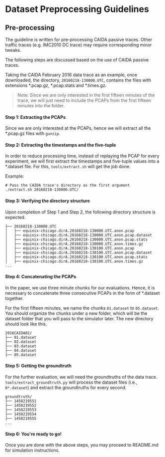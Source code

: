 # Dataset Preprocessing Guidelines
## Pre-processing
The guideline is written for pre-processing CAIDA passive traces. Other traffic traces (e.g. IMC2010 DC trace) may require corresponding minor tweaks. 

The following steps are discussed based on the use of CAIDA passive traces.

Taking the CAIDA February 2016 data trace as an example, once downloaded, the directory, `20160218-130000.UTC`, contains
the files with extensions *.pcap.gz, *.pcap.stats and *.times.gz.

> Note: Since we are only interested in the first fifteen minutes of the trace, we will just need to include the PCAPs from the first fifteen minutes into the folder.

#### Step 1: Extracting the PCAPs
Since we are only interested at the PCAPs, hence we will extract all the *.pcap.gz files with `gunzip`.

#### Step 2: Extracting the timestamps and the five-tuple
In order to reduce processing time, instead of replaying the PCAP for every experiment, we will first extract the timestamps and five-tuple values into a *.dataset file. For this, `tools/extract.sh` will get the job done.

Example:
```
# Pass the CAIDA trace's directory as the first argument
./extract.sh 20160218-130000.UTC/
```  

#### Step 3: Verifying the directory structure
Upon completion of Step 1 and Step 2, the following directory structure is expected.
```
├── 20160218-130000.UTC
│   ├── equinix-chicago.dirA.20160218-130000.UTC.anon.pcap
│   ├── equinix-chicago.dirA.20160218-130000.UTC.anon.pcap.dataset
│   ├── equinix-chicago.dirA.20160218-130000.UTC.anon.pcap.stats
│   ├── equinix-chicago.dirA.20160218-130000.UTC.anon.times.gz
│   ├── equinix-chicago.dirA.20160218-130100.UTC.anon.pcap
│   ├── equinix-chicago.dirA.20160218-130100.UTC.anon.pcap.dataset
│   ├── equinix-chicago.dirA.20160218-130100.UTC.anon.pcap.stats
│   ├── equinix-chicago.dirA.20160218-130100.UTC.anon.times.gz
...
```

#### Step 4: Concatenating the PCAPs
In the paper, we use three minute chunks for our evaluations. Hence, it is necessary to concatenate three consecutive PCAPs in the form of *.dataset together.

For the first fifteen minutes, we name the chunks `01.dataset` to `05.dataset`. You should organize the chunks under a new folder, which will be the dataset folder that you will pass to the simulator later. The new directory should look like this.

```
2016CAIDA02/
├── 01.dataset
├── 02.dataset
├── 03.dataset
├── 04.dataset
├── 05.dataset

```

#### Step 5: Getting the groundtruth
For the further evaluation, we will need the groundtruths of the data trace. `tools/extract_groundtruth.py` will process the dataset files (i.e., `0*.dataset`) and extract the groundtruths for every second.

```
groundtruth/
├── 1458219551
├── 1458219552
├── 1458219553
├── 1458219554
├── 1458219555
...
```
#### Step 6: You're ready to go!
Once you are done with the above steps, you may proceed to README.md for simulation instructions.